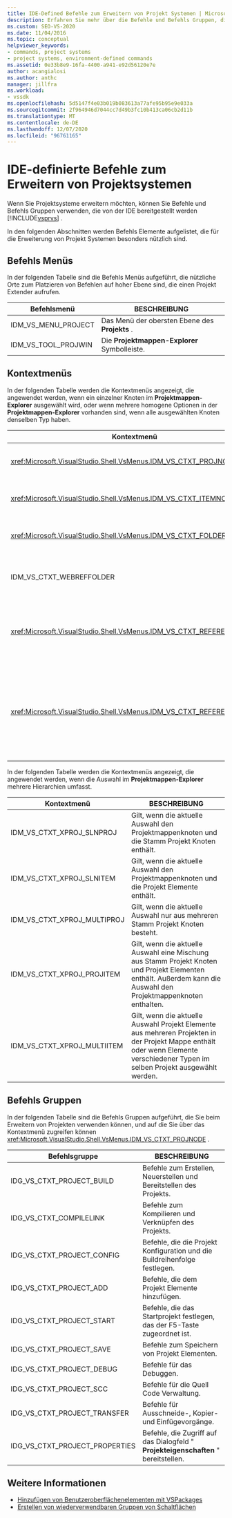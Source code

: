 ```yaml
---
title: IDE-Defined Befehle zum Erweitern von Projekt Systemen | Microsoft-Dokumentation
description: Erfahren Sie mehr über die Befehle und Befehls Gruppen, die in der integrierten Entwicklungsumgebung (IDE) von Visual Studio definiert sind und zum Erweitern von Projekt Systemen verwendet werden.
ms.custom: SEO-VS-2020
ms.date: 11/04/2016
ms.topic: conceptual
helpviewer_keywords:
- commands, project systems
- project systems, environment-defined commands
ms.assetid: 0e33b8e9-16fa-4400-a941-e92d56120e7e
author: acangialosi
ms.author: anthc
manager: jillfra
ms.workload:
- vssdk
ms.openlocfilehash: 5d5147f4e03b019b083613a77afe95b95e9e033a
ms.sourcegitcommit: 2f964946d7044cc7d49b3fc10b413ca06cb2d11b
ms.translationtype: MT
ms.contentlocale: de-DE
ms.lasthandoff: 12/07/2020
ms.locfileid: "96761165"
---
```

# <a name="ide-defined-commands-for-extending-project-systems"></a>IDE-definierte Befehle zum Erweitern von Projektsystemen
Wenn Sie Projektsysteme erweitern möchten, können Sie Befehle und Befehls Gruppen verwenden, die von der IDE bereitgestellt werden [!INCLUDE[vsprvs](../../code-quality/includes/vsprvs_md.md)] .

 In den folgenden Abschnitten werden Befehls Elemente aufgelistet, die für die Erweiterung von Projekt Systemen besonders nützlich sind.

## <a name="command-menus"></a>Befehls Menüs
 In der folgenden Tabelle sind die Befehls Menüs aufgeführt, die nützliche Orte zum Platzieren von Befehlen auf hoher Ebene sind, die einen Projekt Extender aufrufen.

|Befehlsmenü|BESCHREIBUNG|
|------------------|-----------------|
|IDM_VS_MENU_PROJECT|Das Menü der obersten Ebene des **Projekts** .|
|IDM_VS_TOOL_PROJWIN|Die **Projektmappen-Explorer** Symbolleiste.|

## <a name="shortcut-menus"></a>Kontextmenüs
 In der folgenden Tabelle werden die Kontextmenüs angezeigt, die angewendet werden, wenn ein einzelner Knoten im **Projektmappen-Explorer** ausgewählt wird, oder wenn mehrere homogene Optionen in der **Projektmappen-Explorer** vorhanden sind, wenn alle ausgewählten Knoten denselben Typ haben.

|Kontextmenü|BESCHREIBUNG|
|-------------------|-----------------|
|<xref:Microsoft.VisualStudio.Shell.VsMenus.IDM_VS_CTXT_PROJNODE>|Gilt, wenn der Projekt Knoten ausgewählt wird.|
|<xref:Microsoft.VisualStudio.Shell.VsMenus.IDM_VS_CTXT_ITEMNODE>|Gilt, wenn eine Datei ausgewählt wird.|
|<xref:Microsoft.VisualStudio.Shell.VsMenus.IDM_VS_CTXT_FOLDERNODE>|Gilt, wenn ein Ordner ausgewählt wird.|
|IDM_VS_CTXT_WEBREFFOLDER|Gilt, wenn der Webverweis Ordner ausgewählt wird.|
|<xref:Microsoft.VisualStudio.Shell.VsMenus.IDM_VS_CTXT_REFERENCEROOT>|Gilt, wenn der Verweis Stamm Knoten mit dem Namen "References" ausgewählt wird.|
|<xref:Microsoft.VisualStudio.Shell.VsMenus.IDM_VS_CTXT_REFERENCE>|Gilt, wenn Verweis Knoten ausgewählt werden. Hierzu gehören nur Assembly-, com-und Projekt Verweise. Enthält keine Webverweise.|

 In der folgenden Tabelle werden die Kontextmenüs angezeigt, die angewendet werden, wenn die Auswahl im **Projektmappen-Explorer** mehrere Hierarchien umfasst.

|Kontextmenü|BESCHREIBUNG|
|-------------------|-----------------|
|IDM_VS_CTXT_XPROJ_SLNPROJ|Gilt, wenn die aktuelle Auswahl den Projektmappenknoten und die Stamm Projekt Knoten enthält.|
|IDM_VS_CTXT_XPROJ_SLNITEM|Gilt, wenn die aktuelle Auswahl den Projektmappenknoten und die Projekt Elemente enthält.|
|IDM_VS_CTXT_XPROJ_MULTIPROJ|Gilt, wenn die aktuelle Auswahl nur aus mehreren Stamm Projekt Knoten besteht.|
|IDM_VS_CTXT_XPROJ_PROJITEM|Gilt, wenn die aktuelle Auswahl eine Mischung aus Stamm Projekt Knoten und Projekt Elementen enthält. Außerdem kann die Auswahl den Projektmappenknoten enthalten.|
|IDM_VS_CTXT_XPROJ_MULTIITEM|Gilt, wenn die aktuelle Auswahl Projekt Elemente aus mehreren Projekten in der Projekt Mappe enthält oder wenn Elemente verschiedener Typen im selben Projekt ausgewählt werden.|

## <a name="command-groups"></a>Befehls Gruppen
 In der folgenden Tabelle sind die Befehls Gruppen aufgeführt, die Sie beim Erweitern von Projekten verwenden können, und auf die Sie über das Kontextmenü zugreifen können <xref:Microsoft.VisualStudio.Shell.VsMenus.IDM_VS_CTXT_PROJNODE> .

|Befehlsgruppe|BESCHREIBUNG|
|-------------------|-----------------|
|IDG_VS_CTXT_PROJECT_BUILD|Befehle zum Erstellen, Neuerstellen und Bereitstellen des Projekts.|
|IDG_VS_CTXT_COMPILELINK|Befehle zum Kompilieren und Verknüpfen des Projekts.|
|IDG_VS_CTXT_PROJECT_CONFIG|Befehle, die die Projekt Konfiguration und die Buildreihenfolge festlegen.|
|IDG_VS_CTXT_PROJECT_ADD|Befehle, die dem Projekt Elemente hinzufügen.|
|IDG_VS_CTXT_PROJECT_START|Befehle, die das Startprojekt festlegen, das der F5-Taste zugeordnet ist.|
|IDG_VS_CTXT_PROJECT_SAVE|Befehle zum Speichern von Projekt Elementen.|
|IDG_VS_CTXT_PROJECT_DEBUG|Befehle für das Debuggen.|
|IDG_VS_CTXT_PROJECT_SCC|Befehle für die Quell Code Verwaltung.|
|IDG_VS_CTXT_PROJECT_TRANSFER|Befehle für Ausschneide-, Kopier-und Einfügevorgänge.|
|IDG_VS_CTXT_PROJECT_PROPERTIES|Befehle, die Zugriff auf das Dialogfeld " **Projekteigenschaften** " bereitstellen.|

## <a name="see-also"></a>Weitere Informationen

- [Hinzufügen von Benutzeroberflächenelementen mit VSPackages](../../extensibility/internals/how-vspackages-add-user-interface-elements.md)
- [Erstellen von wiederverwendbaren Gruppen von Schaltflächen](../../extensibility/creating-reusable-groups-of-buttons.md)
